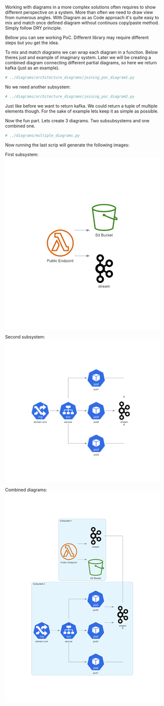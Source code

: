 Working with diagrams in a more complex solutions often requires to show different perspective on a system. More than often we need to draw view from numerous angles. With Diagram as as Code approach it's quite easy to mix and match once defined diagram without continuos copy/paste method. Simply follow DRY principle. 

Bellow you can see working PoC. Different library may require different steps but you get the idea. 

To mix and match diagrams we can wrap each diagram in a function. Below theres just and example of imaginary system. Later we will be creating a combined diagram connecting different partial diagrams, so here we return kafka (just as an example).

```python
# ../diagrams/architecture_diagrams/joining_poc_diagram1.py
```
No we need another subsystem:

```python
# ../diagrams/architecture_diagrams/joining_poc_diagram2.py
```
Just like before we want to return kafka. We could return a tuple of multiple elements though. For the sake of example lets keep it as simple as possible.

Now the fun part. Lets create 3 diagrams. Two subsubsystems and one combined one. 

```python
# ../diagrams/multiple_diagrams.py


```

Now running the last scrip will generate the following images:

First subsystem:
![first subsystem](../diagrams/poc_diagram1.png)

Second subsystem:
![second subsystem](../diagrams/poc_diagram2.png)

Combined diagrams:
![combined diagrams](../diagrams/poc_combined.png)